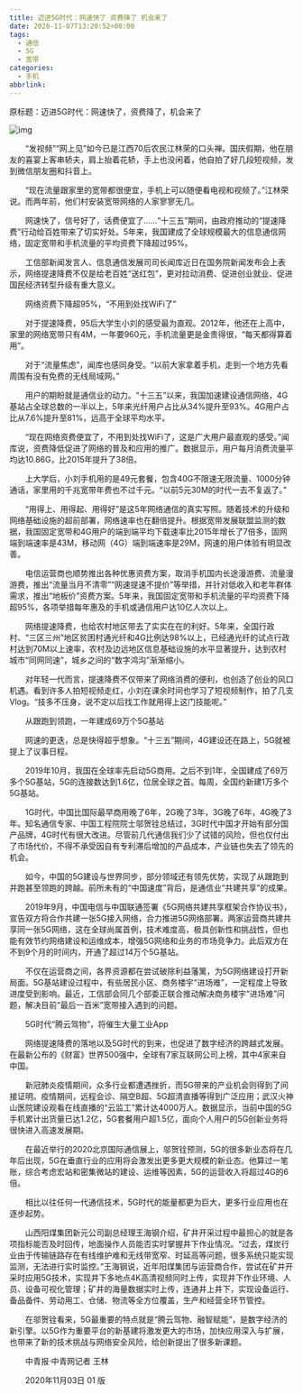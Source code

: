 ```yaml
---
title: 迈进5G时代：网速快了 资费降了 机会来了
date: 2020-11-07T13:20:52+08:00
tags:
  - 通信
  - 5G
  - 宽带
categories:
  - 手机
abbrlink:
---
```


原标题：迈进5G时代：网速快了，资费降了，机会来了

![img](https://cdn.jsdelivr.net/gh/yakeing/Documentation@main/Hexo/images/e376-kcieyvz7824130.jpg)

　　“发视频”“网上见”如今已是江西70后农民江林荣的口头禅。国庆假期，他在朋友的喜宴上客串轿夫，肩上抬着花轿，手上也没闲着，他自拍了好几段短视频，发到微信朋友圈和抖音上。

　　“现在流量跟家里的宽带都很便宜，手机上可以随便看电视和视频了。”江林荣说。而两年前，他们村安装宽带网络的人家寥寥无几。

　　网速快了，信号好了，话费便宜了……“十三五”期间，由政府推动的“提速降费”行动给百姓带来了切实好处。5年来，我国建成了全球规模最大的信息通信网络，固定宽带和手机流量的平均资费下降超过95%。

　　工信部新闻发言人、信息通信发展司司长闻库近日在国务院新闻发布会上表示，网络提速降费不仅是给老百姓“送红包”，更对拉动消费、促进创业就业、促进国民经济转型升级有重大意义。

　　网络资费下降超95%，“不用到处找WiFi了”

　　对于提速降费，95后大学生小刘的感受最为直观。2012年，他还在上高中，家里的网络宽带只有4M，一年要960元，手机流量更是金贵得很，“每天都得算着用”。

　　对于“流量焦虑”，闻库也感同身受。“以前大家拿着手机，走到一个地方先看周围有没有免费的无线局域网。”

　　用户的期盼就是通信业的动力。“十三五”以来，我国加速建设通信网络，4G基站占全球总数的一半以上，5年来光纤用户占比从34%提升至93%。4G用户占比从7.6%提升至81%，远高于全球平均水平。

　　“现在网络资费便宜了，不用到处找WiFi了，这是广大用户最直观的感受。”闻库说，资费降低促进了网络的普及和应用的推广。数据显示，用户每月消费流量平均达10.86G，比2015年提升了38倍。

　　上大学后，小刘手机用的是49元套餐，包含40G不限速无限流量、1000分钟通话，家里用的千兆宽带年费也不过千元。“以前5元30M的时代一去不复返了。”

　　“用得上、用得起、用得好”是这5年网络通信的真实写照。随着技术的升级和网络基础设施的超前部署，网络速率也在翻倍提升。根据宽带发展联盟监测的数据，我国固定宽带和4G用户的端到端平均下载速率比2015年增长了7倍多，固网端到端速率是43M，移动网（4G）端到端速率是29M，网速的用户体验有明显改善。

　　电信运营商也顺势推出各种优惠资费方案，取消手机国内长途漫游费、流量漫游费，推出“流量当月不清零”“网速提速不提价”等举措，并针对低收入和老年群体需求，推出“地板价”资费方案。5年来，我国固定宽带和手机流量的平均资费下降超95%，各项举措每年惠及的手机或通信用户达10亿人次以上。

　　网络提速降费，也给农村地区带去了实实在在的利好。5年来，全国行政村、“三区三州”地区贫困村通光纤和4G比例达98%以上，已经通光纤的试点行政村达到70M以上速率，农村及边远地区信息基础设施的水平显著提升，达到农村城市“同网同速”，城乡之间的“数字鸿沟”渐渐缩小。

　　对年轻一代而言，提速降费不仅带来了网络消费的便利，也创造了创业的风口机遇。看到许多人拍短视频走红，小刘在课余时间也学习了短视频制作，拍了几支Vlog。“技多不压身，说不定以后找工作就用得上这门技能呢。”

　　从跟跑到领跑，一年建成69万个5G基站

　　网速的更迭，总是快得超乎想象。“十三五”期间，4G建设还在路上，5G就被提上了议事日程。

　　2019年10月，我国在全球率先启动5G商用。之后不到1年，全国建成了69万多个5G基站，5G的连接数达到1.6亿，位居全球之首。每周，全国约新建1万多个5G基站。

　　1G时代，中国比国际最早商用晚了6年，2G晚了3年，3G晚了6年，4G晚了3年。知名通信专家、中国工程院院士邬贺铨总结过，3G时代中国才开始有部分国产品牌，4G时代有很大改进。尽管前几代通信我们少了试错的风险，但也仅付出了市场代价，不得不承受因自有专利滞后增加的产品成本，产业链也失去了领先的机会。

　　如今，中国的5G建设与世界同步，部分领域还有领先优势，实现了从跟跑到并跑甚至领跑的跨越。前所未有的“中国速度”背后，是通信业“共建共享”的成果。

　　2019年9月，中国电信与中国联通签署《5G网络共建共享框架合作协议书》，宣告双方将合作共建一张5G接入网络，合力推进5G网络部署。两家运营商共建共享同一张5G网络，这在全球尚属首例，技术难度高，极具创新性和挑战性，但也能有效节约网络建设和运维成本，增强5G网络和业务的市场竞争力。此后双方在不到9个月的时间内，开通了超过14万个5G基站。

　　不仅在运营商之间，各界资源都在尝试破除利益藩篱，为5G网络建设打开新局面。5G基站建设过程中，有些居民小区、商务楼宇“进场难”，一定程度上导致进度受到影响。最近，工信部会同几个部委正联合推动解决商务楼宇“进场难”问题，解决目前“最后一百米”宽带接入遇到的问题。

　　5G时代“腾云驾物”，将催生大量工业App

　　网络提速降费的落地以及5G时代的到来，也促进了数字经济的跨越式发展。在最新公布的《财富》世界500强中，全球有7家互联网公司上榜，其中4家来自中国。

　　新冠肺炎疫情期间，众多行业都遭遇挫折，而5G带来的产业机会则得到了间接证明。疫情期间，远程会诊、隔空B超、5G超清直播等得到广泛应用；武汉火神山医院建设观看在线直播的“云监工”累计达4000万人。数据显示，当前中国的5G手机累计出货量已达1.2亿，5G套餐用户超1.5亿，面向个人用户的5G创新业务将很快进入高速发展期。

　　在最近举行的2020北京国际通信展上，邬贺铨预测，5G的很多新业态将在几年后出现，5G在垂直行业的应用将会激发出更多更大规模的新业态。他算过一笔账，综合考虑宏站和密集微站的建设、运维等因素，5G的运营收入将超过4G的6倍。

　　相比以往任何一代通信技术，5G时代的能量都更为巨大，更多行业应用也在逐步起势。

　　山西阳煤集团新元公司副总经理王海钢介绍，矿井开采过程中最担心的就是各项指标能否及时回传，地面操作人员能否实时掌握井下作业情况。“过去，煤炭行业由于传输链路存在有线维护难和无线带宽窄、时延高等问题，很多系统只能实现监测，无法进行实时监控。”王海钢说，近年阳煤集团与运营商合作，尝试在矿井开采时应用5G技术，实现井下多地点4K高清视频同时上传，实现井下作业环境、人员、设备可视化管理；矿井的海量数据实时上传，连通井上井下，实现设备运行、备品备件、劳动用工、仓储、物流等全方位覆盖，生产和经营全环节管控。

　　在邬贺铨看来，5G最重要的特点就是“腾云驾物、融智赋能”，是数字经济的新引擎。以5G作为重要平台的新基建将激发更大的市场，加快应用深入与扩展，也带来了新的技术挑战与网络安全风险，给创新提出了很多新课题。

　　中青报·中青网记者 王林

　　2020年11月03日 01 版